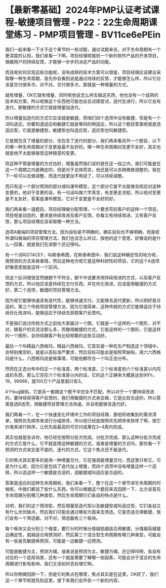 # 【最新零基础】2024年PMP认证考试课程-敏捷项目管理 - P22：22生命周期课堂练习 - PMP项目管理 - BV11ce6ePEin

我们一起来看一下关于这个章节的一些试题，通过试题来去，对于生命周期有一个更深度的认知，我们来看一下啊，项目经理呢接到一个新的软件产品的开发项目，根据用户的持续反馈，才能够一步步的决定产品的功能。

而且呢如何实现这些功能呢，没有成熟的技术方案可以借鉴，项目经理应该建议采取哪一种生命周期，首先你会看到说是通过持续的反馈，才能够怎么样，所以它应该是交付很多次，对不对，交付很多次，那就是一种增量的方式。

就有增量，OK它就有增量，同时呢他说怎么样去做这东西，他也没有一个成熟的技术和方案，所以呢做这个东西他可能也会去试探尝试，迭代在进行，所以它会有迭代，那敏捷的方式它就是增量加迭代。

所以增量加迭代的方式它应该就是敏捷，而咱们四个选项中没有敏捷，但是有一个词叫适应，你要知道适应和敏捷它就是等同的啊适应，所以这个题目答案呢就是选适应型，它就是敏捷型，敏捷型也叫适应型，适应型也叫敏捷型。

它是既包含了增量的部分，也包含了迭代的部分，我们再来看另外一个题目，以下的哪一种生命周期对于变更是最不友好的，哪一种生命周期对变更不友好，其实也就是他不太能够接受这种随意的变更。

而这种不管是增量的方式也好，增量虽然我们说的是在这一段之内，我们可能是在这一个周期之内是确定的，但是对于总体而言，他还是可以去稍微做调整的，我在下一轮可以去做调整，而迭代就更加不用说了，可以持续调整。

而只有这一个部分预测的部分或叫瀑布模型，这个部分它是不太能够去呃应对这种变更的，他对于变更的话，有一句话叫做六字真言，有变更走流程，所以他对变更是不太友好，答案是瀑布模型，它对于变更是不友好的好。

我们再来看一道题目，项目经理被分配管理，一个要求苛刻客户的这样一个项目，项目呢是动态的，要求是持续改进及客户反馈，你看又有持续改进，又有客户反馈，那么项目经理应该采取哪一种方法。

选项A极端的项目管理方法，因为目标是不明确的，确实目标也不够明确，但是呢所谓叫极端的项目管理方法，我们也没怎么听过，按他的这个意思，好像说的是什么一回事，就是我们在讲那个还记得吗。

有一个词叫STACEY，叫斯泰希图，在斯泰希图中，我们说这种确定性的地方呢，用预测的方式来做事情，然后这种地方呢它是这种科研性的项目，它的这个A选项好像意思就是这样一个区间。

但这个区间很很显然跟题干不符合，题干中说要求用持续改进的方式，以及客户反馈的方式，所以他应该是持续在交付东西，并在优化改进，应该是用敏捷的方式好，第二个选项，敏捷的项目管理方法。

因为呢它能够快速具有迭代性，能够快速交付，又能够去迭代更新，所以刚好是合适的，第三个传统项目管理方法，因为它很简单，这种传统的方式它能够适应于持续优化改进吗，能够适应于持续去获取客户反馈吗。

不是我们说过传统方式之前给大家画过一个图，它就是一个这样的一个图形，对不对，跟客户的交流没那么多，而像用敏捷的方式，它是这样的一个图形，它是这样的一个图形，会持续跟客户有比较频繁的这些互动好。

最后一个叫精益六西格玛，精益六西格玛，它其实是一种在生产制造这个领域中，会特别推崇的，就是以高标准严要求，然后目标可能会是按照零缺陷，用六六西格玛是什么，六西格玛说是做事情，可能他都符合一个叫正态分布。

然而在正态分布中的正一个标准差，两个标准差，三个标准差到六个标准差以内完成的东西，那么它完在六个标准差以内的话，它的这个正确率大概是达到99%，19。99966，就100万个产品里面只有3。

4个bug缺陷，它是另一套跟这个题干中完全不匹配，所以对于一个要持续改进的，要持续获得客户反馈的，我们用敏捷的方式来去做，它是比较合适的，所以答案是选B选项，用敏捷项目管理方法快速，并且呢能够去迭代好。

我们再看一个，在一个快速变化环境中工作的项目经理，那他将收集到的需求清单，按照优先顺序来进行分组排序，所以他已经是按照优先顺序来排序了啊，按它价值来进行排序，让优先级最高的可交付成果在3~4周内完成。

其实也就是告诉你，他已经在按照分批次完成，分批次完成，那么这种分批次完成的方式它是什么，它不就是用这种敏捷的方式，或者是增量的方式吗，那你看一下预测的方式肯定是不是的，迭代的方式，它这个焦点还不是迭代。

它的焦点其实更多的是用一种增量交付，它在强调是增量交付，而这里只有它，可是为什么呢，因为它是包括了迭代加上增量，而四个选项中没有增量这样一个选择，所以选这样一个敏捷是合适的，选敏捷或叫适应是合适的。

答案是适应的这种生命周期呃，我们来看一下，整个在这一个章节讲生命周期的时候呢，中我们都说了些什么东西，你可以根据这个题目来去回顾一下，比方说首先生命周期分到哪几种类型，然后生命周期它们各自的特点是什么。

对吧，我们的这个预测型，然后增量型迭代型以及敏捷型或叫适应型，它们各自又有什么优优缺点，然后我们可能会通过哪些方面来去筛选，它是否适合用敏捷，我们会有一个筛选器，对不对，筛选器有三个板块。

每个板块又会分到三个维度，要打分的时候分值越低越适合用敏捷，分值越高越接近确定性，就越适合用预测好，然后第三个混合型生命周期有哪几种类型，可能会有一些是先敏捷再预测，可能是一边敏捷一边预测。

可能是敏捷为主，预测为辅，或者说是预测为主，敏捷为辅，还记得吗啊，各自有对应的一个适用场景，还有一个就是需要了解哪一些因素，可能会对于混合的生命周期进行影有影响，我们又该如何去处理它啊。

所以你稍微回顾一下，但是它的焦点在哪里，焦点其实是在这里，OK好了，我们这一个章节呢就先到这里，接下来我们会开启一个新的内容。

